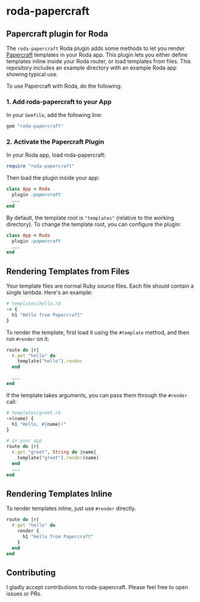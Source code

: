# roda-papercraft

## Papercraft plugin for Roda

The `roda-papercraft` Roda plugin adds some methods to let you render
[Papercraft](https://papercraft.noteflakes.com/) templates in your Roda app.
This plugin lets you either define templates inline inside your Roda router, or
load templates from files. This repository includes an example directory with an
example Roda app showing typical use.

To use Papercraft with Roda, do the following:

### 1. Add roda-papercraft to your App

In your `Gemfile`, add the following line:

```ruby
gem "roda-papercraft"
```

### 2. Activate the Papercraft Plugin

In your Roda app, load roda-papercraft:

```ruby
require "roda-papercraft"
```

Then load the plugin inside your app:

```ruby
class App < Roda
  plugin :papercraft
  ...
end
```

By default, the template root is `"templates"` (relative to the working
directory). To change the template root, you can configure the plugin:

```ruby
class App < Roda
  plugin :papercraft
  ...
end
```

## Rendering Templates from Files

Your template files are normal Ruby source files. Each file should contain a
single lambda. Here's an example:

```ruby
# templates/hello.rb
-> {
  h1 "Hello from Papercraft"
}
```

To render the template, first load it using the `#template` method, and then run
`#render` on it:

```ruby
route do |r|
  r.get "hello" do
    template("hello").render
  end

  ...
end
```

If the template takes arguments, you can pass them through the `#render` call:

```ruby
# templates/greet.rb
->(name) {
  h1 "Hello, #{name}!"
}

# in your app
route do |r|
  r.get "greet", String do |name|
    template("greet").render(name)
  end
  ...
end
```

## Rendering Templates Inline

To render templates inline, just use `#render` directly.

```ruby
route do |r|
  r.get "hello" do
    render {
      h1 "Hello from Papercraft"
    }
  end
end
```

## Contributing

I gladly accept contributions to roda-papercraft. Please feel free to open
issues or PRs.